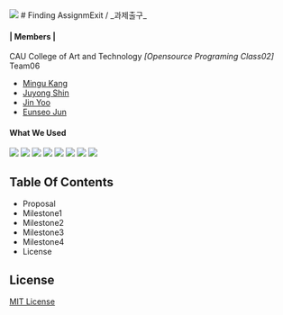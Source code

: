 <img src="https://img.shields.io/github/license/CAU-OSP-02/T06">
# Finding AssignmExit / _과제출구_

#### | **Members** |
CAU College of Art and Technology _[Opensource Programing Class02]_ Team06
+ [Mingu Kang](https://github.com/mingu3967)
+ [Juyong Shin](https://github.com/shinjuyongg)
+ [Jin Yoo](https://github.com/poiujkl5398)
+ [Eunseo Jun](https://github.com/jjjeun)

#### What We Used
<img src="https://img.shields.io/badge/VISUAL STUDIO-5C2D91?style=flat&logo=visual%20studio&logoColor=white"> <img src="https://img.shields.io/badge/ADOBE AFTER EFFECTS-9999FF?style=flat&logo=adobe%20after%20effects&logoColor=white"> <img src="https://img.shields.io/badge/C++-00599C?style=flat&logo=C%2B%2B&logoColor=white"> <img src="https://img.shields.io/badge/PYTHON-3776AB?style=flat&logo=python&logoColor=white"> <img src="https://img.shields.io/badge/AUTODESK MAYA-0696D7?style=flat&logo=autodesk&logoColor=white"> <img src="https://img.shields.io/badge/UNREAL ENGINE-007396?style=flat&logo=unreal%20engine&logoColor=white"> <img src="https://img.shields.io/badge/BLENDER-F5792A?style=flat&logo=blender&logoColor=white"> <img src="https://img.shields.io/badge/YOUTUBE-FF0000?style=flat&logo=youtube&logoColor=white">

## Table Of Contents
+ Proposal
+ Milestone1
+ Milestone2
+ Milestone3
+ Milestone4
+ License

## License
[MIT License](https://mit-license.org/)

